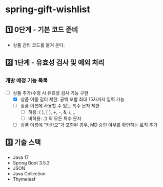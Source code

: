 # spring-gift-wishlist

## 1️⃣ 0단계 - 기본 코드 준비
- 상품 관리 코드를 옮겨 온다.

## 2️⃣ 1단계 - 유효성 검사 및 예외 처리
### 개발 예정 기능 목록
- [ ] 상품 추가/수정 시 유효성 검사 기능 구현
  - [x] 상품 이름 길이 제한: 공백 포함 최대 15자까지 입력 가능
  - [ ] 상품 이름에 사용할 수 있는 특수 문자 제한
    - [ ] 허용: ( ), [ ], +, -, &, /, _
    - [ ] 비허용: 그 외 모든 특수 문자
  - [ ] 상품 이름에 "카카오"가 포함된 경우, MD 승인 여부를 확인하는 로직 추가

## 3️⃣ 기술 스택
- Java 17
- Spring Boot 3.5.3
- JSON
- Java Collection
- Thymeleaf
